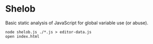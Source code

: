 Shelob
======

Basic static analysis of JavaScript for global variable use (or abuse).

```
node shelob.js ./*.js > editor-data.js
open index.html
```
